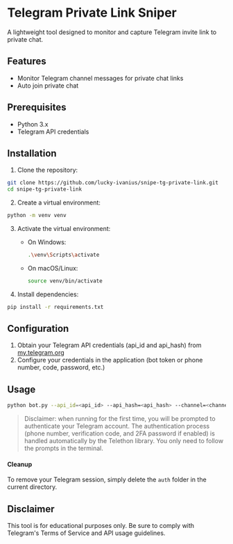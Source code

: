 # Telegram Private Link Sniper

A lightweight tool designed to monitor and capture Telegram invite link to private chat.

## Features

- Monitor Telegram channel messages for private chat links
- Auto join private chat

## Prerequisites

- Python 3.x
- Telegram API credentials

## Installation

1. Clone the repository:

```bash
git clone https://github.com/lucky-ivanius/snipe-tg-private-link.git
cd snipe-tg-private-link
```

2. Create a virtual environment:

```bash
python -m venv venv
```

3. Activate the virtual environment:

   - On Windows:
     ```bash
     .\venv\Scripts\activate
     ```
   - On macOS/Linux:
     ```bash
     source venv/bin/activate
     ```

4. Install dependencies:

```bash
pip install -r requirements.txt
```

## Configuration

1. Obtain your Telegram API credentials (api_id and api_hash) from [my.telegram.org](https://my.telegram.org)
2. Configure your credentials in the application (bot token or phone number, code, password, etc.)

## Usage

```bash
python bot.py --api_id=<api_id> --api_hash=<api_hash> --channel=<channel>
```

> Disclaimer: when running for the first time, you will be prompted to authenticate your Telegram account. The authentication process (phone number, verification code, and 2FA password if enabled) is handled automatically by the Telethon library. You only need to follow the prompts in the terminal.

#### Cleanup

To remove your Telegram session, simply delete the `auth` folder in the current directory.

## Disclaimer

This tool is for educational purposes only. Be sure to comply with Telegram's Terms of Service and API usage guidelines.
